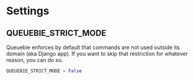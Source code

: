 # Settings

## QUEUEBIE_STRICT_MODE

Queuebie enforces by default that commands are not used outside its domain (aka Django app). If you want to skip that
restriction for whatever reason, you can do so.

```python
QUEUEBIE_STRICT_MODE = False
```

